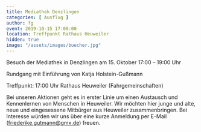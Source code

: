 ```yaml
---
title: Mediathek Denzlingen
categories: [ Ausflug ]
author: fg
event: 2019-10-15 17:00:00
location: Treffpunkt Rathaus Heuweiler
hidden: true
image: "/assets/images/buecher.jpg"
---
```


Besuch der Mediathek in Denzlingen am 15. Oktober 17:00 – 19:00 Uhr 

Rundgang mit Einführung von Katja Holstein-Gußmann

Treffpunkt: 17:00 Uhr Rathaus Heuweiler (Fahrgemeinschaften)

Bei unseren Aktionen geht es in erster Linie um einen Austausch und Kennenlernen von Menschen in Heuweiler. Wir möchten hier junge und alte, neue und eingesessene Mitbürger aus Heuweiler zusammenbringen. Bei Interesse würden wir uns über eine kurze Anmeldung per E-Mail (friederike.gutmann@gmx.de) freuen. 